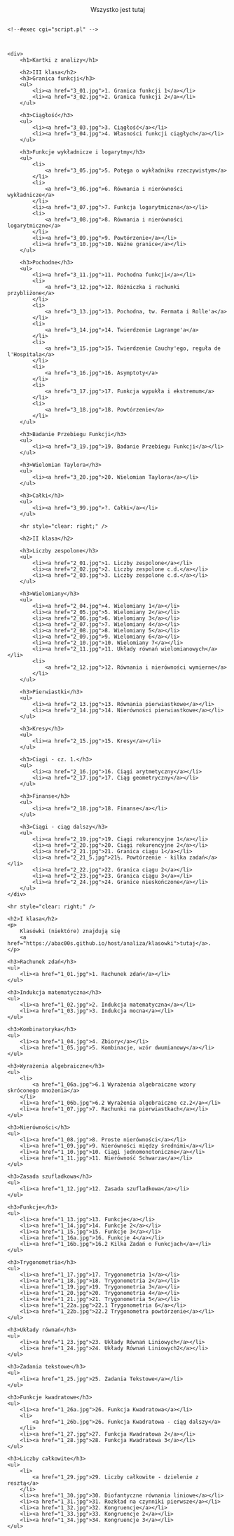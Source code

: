 <!DOCTYPE html>
<html>

<head>
    <meta http-equiv="Content-Type" content="text/html; charset=utf-8" />
    <title>Kartki z analizy</title>
</head>

<body>
    <header style="margin-bottom: 30px;">
        <center>Wszystko jest tutaj</center>
    </header>
	

	<!--#exec cgi="script.pl" -->
	
	
	
    <div>
        <h1>Kartki z analizy</h1>

        <h2>III klasa</h2>
        <h3>Granica funkcji</h3>
        <ul>
            <li><a href="3_01.jpg">1. Granica funkcji 1</a></li>
            <li><a href="3_02.jpg">2. Granica funkcji 2</a></li>
        </ul>

        <h3>Ciągłość</h3>
        <ul>
            <li><a href="3_03.jpg">3. Ciągłość</a></li>
            <li><a href="3_04.jpg">4. Własności funkcji ciągłych</a></li>
        </ul>

        <h3>Funkcje wykładnicze i logarytmy</h3>
        <ul>
            <li>
                <a href="3_05.jpg">5. Potęga o wykładniku rzeczywistym</a>
            </li>
            <li>
                <a href="3_06.jpg">6. Równania i nierówności wykładnicze</a>
            </li>
            <li><a href="3_07.jpg">7. Funkcja logarytmiczna</a></li>
            <li>
                <a href="3_08.jpg">8. Równania i nierówności logarytmiczne</a>
            </li>
            <li><a href="3_09.jpg">9. Powtórzenie</a></li>
            <li><a href="3_10.jpg">10. Ważne granice</a></li>
        </ul>

        <h3>Pochodne</h3>
        <ul>
            <li><a href="3_11.jpg">11. Pochodna funkcji</a></li>
            <li>
                <a href="3_12.jpg">12. Różniczka i rachunki przybliżone</a>
            </li>
			<li>
                <a href="3_13.jpg">13. Pochodna, tw. Fermata i Rolle'a</a>
            </li>
			<li>
                <a href="3_14.jpg">14. Twierdzenie Lagrange'a</a>
            </li>
			<li>
                <a href="3_15.jpg">15. Twierdzenie Cauchy'ego, reguła de l'Hospitala</a>
            </li>
			<li>
                <a href="3_16.jpg">16. Asymptoty</a>
            </li>
			<li>
                <a href="3_17.jpg">17. Funkcja wypukła i ekstremum</a>
            </li>
			<li>
                <a href="3_18.jpg">18. Powtórzenie</a>
            </li>
        </ul>
		
		<h3>Badanie Przebiegu Funkcji</h3>
		<ul>
			<li><a href="3_19.jpg">19. Badanie Przebiegu Funkcji</a></li>
		</ul>
		
		<h3>Wielomian Taylora</h3>
		<ul>
			<li><a href="3_20.jpg">20. Wielomian Taylora</a></li>
		</ul>

        <h3>Całki</h3>
        <ul>
            <li><a href="3_99.jpg">?. Całki</a></li>
        </ul>

        <hr style="clear: right;" />

        <h2>II klasa</h2>

        <h3>Liczby zespolone</h3>
        <ul>
            <li><a href="2_01.jpg">1. Liczby zespolone</a></li>
            <li><a href="2_02.jpg">2. Liczby zespolone c.d.</a></li>
            <li><a href="2_03.jpg">3. Liczby zespolone c.d.</a></li>
        </ul>

        <h3>Wielomiany</h3>
        <ul>
            <li><a href="2_04.jpg">4. Wielomiany 1</a></li>
            <li><a href="2_05.jpg">5. Wielomiany 2</a></li>
            <li><a href="2_06.jpg">6. Wielomiany 3</a></li>
            <li><a href="2_07.jpg">7. Wielomiany 4</a></li>
            <li><a href="2_08.jpg">8. Wielomiany 5</a></li>
            <li><a href="2_09.jpg">9. Wielomiany 6</a></li>
            <li><a href="2_10.jpg">10. Wielomiany 7</a></li>
            <li><a href="2_11.jpg">11. Układy równań wielomianowych</a></li>
            <li>
                <a href="2_12.jpg">12. Równania i nierówności wymierne</a>
            </li>
        </ul>

        <h3>Pierwiastki</h3>
        <ul>
            <li><a href="2_13.jpg">13. Równania pierwiastkowe</a></li>
            <li><a href="2_14.jpg">14. Nierówności pierwiastkowe</a></li>
        </ul>

        <h3>Kresy</h3>
        <ul>
            <li><a href="2_15.jpg">15. Kresy</a></li>
        </ul>

        <h3>Ciągi - cz. 1.</h3>
        <ul>
            <li><a href="2_16.jpg">16. Ciągi arytmetyczny</a></li>
            <li><a href="2_17.jpg">17. Ciąg geometryczny</a></li>
        </ul>

        <h3>Finanse</h3>
        <ul>
            <li><a href="2_18.jpg">18. Finanse</a></li>
        </ul>

        <h3>Ciągi - ciąg dalszy</h3>
        <ul>
            <li><a href="2_19.jpg">19. Ciągi rekurencyjne 1</a></li>
            <li><a href="2_20.jpg">20. Ciągi rekurencyjne 2</a></li>
            <li><a href="2_21.jpg">21. Granica ciągu 1</a></li>
            <li><a href="2_21_5.jpg">21½. Powtórzenie - kilka zadań</a></li>
            <li><a href="2_22.jpg">22. Granica ciągu 2</a></li>
            <li><a href="2_23.jpg">23. Granica ciągu 3</a></li>
            <li><a href="2_24.jpg">24. Granice nieskończone</a></li>
        </ul>
    </div>

    <hr style="clear: right;" />

    <h2>I klasa</h2>
    <p>
        Klasówki (niektóre) znajdują się
        <a href="https://abac00s.github.io/host/analiza/klasowki">tutaj</a>.
    </p>

    <h3>Rachunek zdań</h3>
    <ul>
        <li><a href="1_01.jpg">1. Rachunek zdań</a></li>
    </ul>

    <h3>Indukcja matematyczna</h3>
    <ul>
        <li><a href="1_02.jpg">2. Indukcja matematyczna</a></li>
        <li><a href="1_03.jpg">3. Indukcja mocna</a></li>
    </ul>

    <h3>Kombinatoryka</h3>
    <ul>
        <li><a href="1_04.jpg">4. Zbiory</a></li>
        <li><a href="1_05.jpg">5. Kombinacje, wzór dwumianowy</a></li>
    </ul>

    <h3>Wyrażenia algebraiczne</h3>
    <ul>
        <li>
            <a href="1_06a.jpg">6.1 Wyrażenia algebraiczne wzory skróconego mnożenia</a>
        </li>
        <li><a href="1_06b.jpg">6.2 Wyrażenia algebraiczne cz.2</a></li>
        <li><a href="1_07.jpg">7. Rachunki na pierwiastkach</a></li>
    </ul>

    <h3>Nierówności</h3>
    <ul>
        <li><a href="1_08.jpg">8. Proste nierówności</a></li>
        <li><a href="1_09.jpg">9. Nierówności między średnimi</a></li>
        <li><a href="1_10.jpg">10. Ciągi jednomonotoniczne</a></li>
        <li><a href="1_11.jpg">11. Nierówność Schwarza</a></li>
    </ul>

    <h3>Zasada szufladkowa</h3>
    <ul>
        <li><a href="1_12.jpg">12. Zasada szufladkowa</a></li>
    </ul>

    <h3>Funkcje</h3>
    <ul>
        <li><a href="1_13.jpg">13. Funkcje</a></li>
        <li><a href="1_14.jpg">14. Funkcje 2</a></li>
        <li><a href="1_15.jpg">15. Funkcje 3</a></li>
        <li><a href="1_16a.jpg">16. Funkcje 4</a></li>
        <li><a href="1_16b.jpg">16.2 Kilka Zadań o Funkcjach</a></li>
    </ul>

    <h3>Trygonometria</h3>
    <ul>
        <li><a href="1_17.jpg">17. Trygonometria 1</a></li>
        <li><a href="1_18.jpg">18. Trygonometria 2</a></li>
        <li><a href="1_19.jpg">19. Trygonometria 3</a></li>
        <li><a href="1_20.jpg">20. Trygonometria 4</a></li>
        <li><a href="1_21.jpg">21. Trygonometria 5</a></li>
        <li><a href="1_22a.jpg">22.1 Trygonometria 6</a></li>
        <li><a href="1_22b.jpg">22.2 Trygonometra powtórzenie</a></li>
    </ul>

    <h3>Układy równań</h3>
    <ul>
        <li><a href="1_23.jpg">23. Układy Równań Liniowych</a></li>
        <li><a href="1_24.jpg">24. Układy Równań Liniowych2</a></li>
    </ul>

    <h3>Zadania tekstowe</h3>
    <ul>
        <li><a href="1_25.jpg">25. Zadania Tekstowe</a></li>
    </ul>

    <h3>Funkcje kwadratowe</h3>
    <ul>
        <li><a href="1_26a.jpg">26. Funkcja Kwadratowa</a></li>
        <li>
            <a href="1_26b.jpg">26. Funkcja Kwadratowa - ciąg dalszy</a>
        </li>
        <li><a href="1_27.jpg">27. Funkcja Kwadratowa 2</a></li>
        <li><a href="1_28.jpg">28. Funkcja Kwadratowa 3</a></li>
    </ul>

    <h3>Liczby całkowite</h3>
    <ul>
        <li>
            <a href="1_29.jpg">29. Liczby całkowite - dzielenie z resztą</a>
        </li>
        <li><a href="1_30.jpg">30. Diofantyczne równania liniowe</a></li>
        <li><a href="1_31.jpg">31. Rozkład na czynniki pierwsze</a></li>
        <li><a href="1_32.jpg">32. Kongruencje</a></li>
        <li><a href="1_33.jpg">33. Kongruencje 2</a></li>
        <li><a href="1_34.jpg">34. Kongruencje 3</a></li>
    </ul>
</body>

</html>
